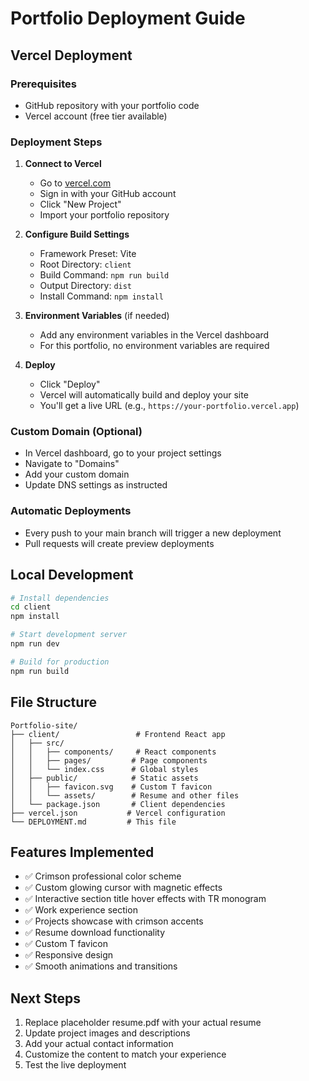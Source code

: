 # Portfolio Deployment Guide

## Vercel Deployment

### Prerequisites
- GitHub repository with your portfolio code
- Vercel account (free tier available)

### Deployment Steps

1. **Connect to Vercel**
   - Go to [vercel.com](https://vercel.com)
   - Sign in with your GitHub account
   - Click "New Project"
   - Import your portfolio repository

2. **Configure Build Settings**
   - Framework Preset: Vite
   - Root Directory: `client`
   - Build Command: `npm run build`
   - Output Directory: `dist`
   - Install Command: `npm install`

3. **Environment Variables** (if needed)
   - Add any environment variables in the Vercel dashboard
   - For this portfolio, no environment variables are required

4. **Deploy**
   - Click "Deploy"
   - Vercel will automatically build and deploy your site
   - You'll get a live URL (e.g., `https://your-portfolio.vercel.app`)

### Custom Domain (Optional)
- In Vercel dashboard, go to your project settings
- Navigate to "Domains"
- Add your custom domain
- Update DNS settings as instructed

### Automatic Deployments
- Every push to your main branch will trigger a new deployment
- Pull requests will create preview deployments

## Local Development

```bash
# Install dependencies
cd client
npm install

# Start development server
npm run dev

# Build for production
npm run build
```

## File Structure
```
Portfolio-site/
├── client/                 # Frontend React app
│   ├── src/
│   │   ├── components/     # React components
│   │   ├── pages/         # Page components
│   │   └── index.css      # Global styles
│   ├── public/            # Static assets
│   │   ├── favicon.svg    # Custom T favicon
│   │   └── assets/        # Resume and other files
│   └── package.json       # Client dependencies
├── vercel.json           # Vercel configuration
└── DEPLOYMENT.md         # This file
```

## Features Implemented
- ✅ Crimson professional color scheme
- ✅ Custom glowing cursor with magnetic effects
- ✅ Interactive section title hover effects with TR monogram
- ✅ Work experience section
- ✅ Projects showcase with crimson accents
- ✅ Resume download functionality
- ✅ Custom T favicon
- ✅ Responsive design
- ✅ Smooth animations and transitions

## Next Steps
1. Replace placeholder resume.pdf with your actual resume
2. Update project images and descriptions
3. Add your actual contact information
4. Customize the content to match your experience
5. Test the live deployment
